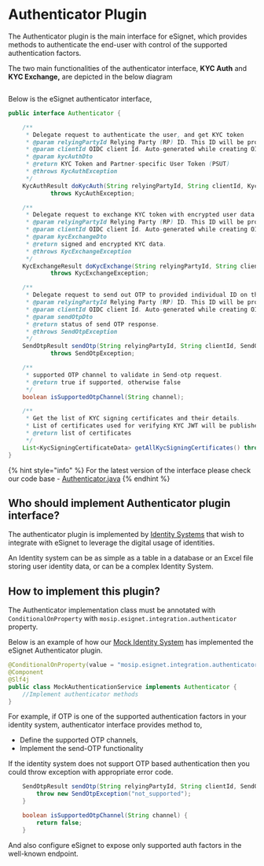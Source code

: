 # Authenticator Plugin

The Authenticator plugin is the main interface for eSignet, which provides methods to authenticate the end-user with control of the supported authentication factors.

The two main functionalities of the authenticator interface, **KYC Auth** and **KYC Exchange,** are depicted in the below diagram

<figure><img src="../.gitbook/assets/activity-diagrams-authenticator (1).png" alt=""><figcaption></figcaption></figure>

Below is the eSignet authenticator interface,

```java
public interface Authenticator {

    /**
     * Delegate request to authenticate the user, and get KYC token
     * @param relyingPartyId Relying Party (RP) ID. This ID will be provided during the partner self registration process
     * @param clientId OIDC client Id. Auto-generated while creating OIDC client in PMS
     * @param kycAuthDto
     * @return KYC Token and Partner-specific User Token (PSUT)
     * @throws KycAuthException
     */
    KycAuthResult doKycAuth(String relyingPartyId, String clientId, KycAuthDto kycAuthDto)
            throws KycAuthException;

    /**
     * Delegate request to exchange KYC token with encrypted user data
     * @param relyingPartyId Relying Party (RP) ID. This ID will be provided during partner self registration process
     * @param clientId OIDC client Id. Auto-generated while creating OIDC client in PMS
     * @param kycExchangeDto
     * @return signed and encrypted KYC data.
     * @throws KycExchangeException
     */
    KycExchangeResult doKycExchange(String relyingPartyId, String clientId, KycExchangeDto kycExchangeDto)
            throws KycExchangeException;

    /**
     * Delegate request to send out OTP to provided individual ID on the configured channel
     * @param relyingPartyId Relying Party (RP) ID. This ID will be provided during partner self registration process
     * @param clientId OIDC client Id. Auto-generated while creating OIDC client in PMS
     * @param sendOtpDto
     * @return status of send OTP response.
     * @throws SendOtpException
     */
    SendOtpResult sendOtp(String relyingPartyId, String clientId, SendOtpDto sendOtpDto)
            throws SendOtpException;

    /**
     * supported OTP channel to validate in Send-otp request.
     * @return true if supported, otherwise false
     */
    boolean isSupportedOtpChannel(String channel);

    /**
     * Get the list of KYC signing certificates and their details.
     * List of certificates used for verifying KYC JWT will be published in /.well-known/jwks.json, as per OIDC standards
     * @return list of certificates
     */
    List<KycSigningCertificateData> getAllKycSigningCertificates() throws KycSigningCertificateException;
}
```

{% hint style="info" %}
For the latest version of the interface please check our code base - [Authenticator.java](https://github.com/mosip/esignet/blob/master/esignet-integration-api/src/main/java/io/mosip/esignet/api/spi/Authenticator.java)
{% endhint %}


## Who should implement Authenticator plugin interface?

The authenticator plugin is implemented by [Identity Systems](../glossary.md#identity-systems) that wish to integrate with eSignet to leverage the digital usage of identities.

An Identity system can be as simple as a table in a database or an Excel file storing user identity data, or can be a complex Identity System.


## How to implement this plugin?

The Authenticator implementation class must be annotated with `ConditionalOnProperty` with `mosip.esignet.integration.authenticator` property.

Below is an example of how our [Mock Identity System](https://github.com/mosip/esignet-mock-services/tree/master/mock-identity-system) has implemented the eSignet Authenticator plugin.

```java
@ConditionalOnProperty(value = "mosip.esignet.integration.authenticator", havingValue = "mock-authentication-service")
@Component
@Slf4j
public class MockAuthenticationService implements Authenticator {
    //Implement authenticator methods
}
```

For example, if OTP is one of the supported authentication factors in your identity system, authenticator interface provides method to,

* Define the supported OTP channels,
* Implement the send-OTP functionality

If the identity system does not support OTP based authentication then you could throw exception with appropriate error code.

```java    
    SendOtpResult sendOtp(String relyingPartyId, String clientId, SendOtpDto sendOtpDto) {
        throw new SendOtpException("not_supported");
    }

    boolean isSupportedOtpChannel(String channel) {
        return false;
    }
```

And also configure eSignet to expose only supported auth factors in the well-known endpoint.





